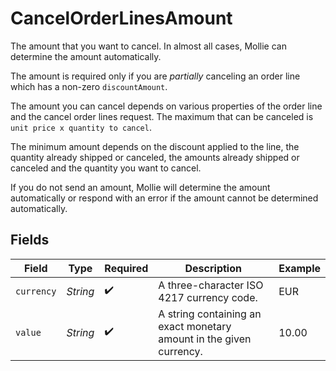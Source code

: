 # CancelOrderLinesAmount

The amount that you want to cancel. In almost all cases, Mollie can determine the amount automatically.

The amount is required only if you are *partially* canceling an order line which has a non-zero `discountAmount`.

The amount you can cancel depends on various properties of the order line and the cancel order lines request. The maximum that can be canceled is `unit price x quantity to cancel`.

The minimum amount depends on the discount applied to the line, the quantity already shipped or canceled, the amounts already shipped or canceled and the quantity you want to cancel.

If you do not send an amount, Mollie will determine the amount automatically or respond with an error if the amount cannot be determined automatically.


## Fields

| Field                                                               | Type                                                                | Required                                                            | Description                                                         | Example                                                             |
| ------------------------------------------------------------------- | ------------------------------------------------------------------- | ------------------------------------------------------------------- | ------------------------------------------------------------------- | ------------------------------------------------------------------- |
| `currency`                                                          | *String*                                                            | :heavy_check_mark:                                                  | A three-character ISO 4217 currency code.                           | EUR                                                                 |
| `value`                                                             | *String*                                                            | :heavy_check_mark:                                                  | A string containing an exact monetary amount in the given currency. | 10.00                                                               |
